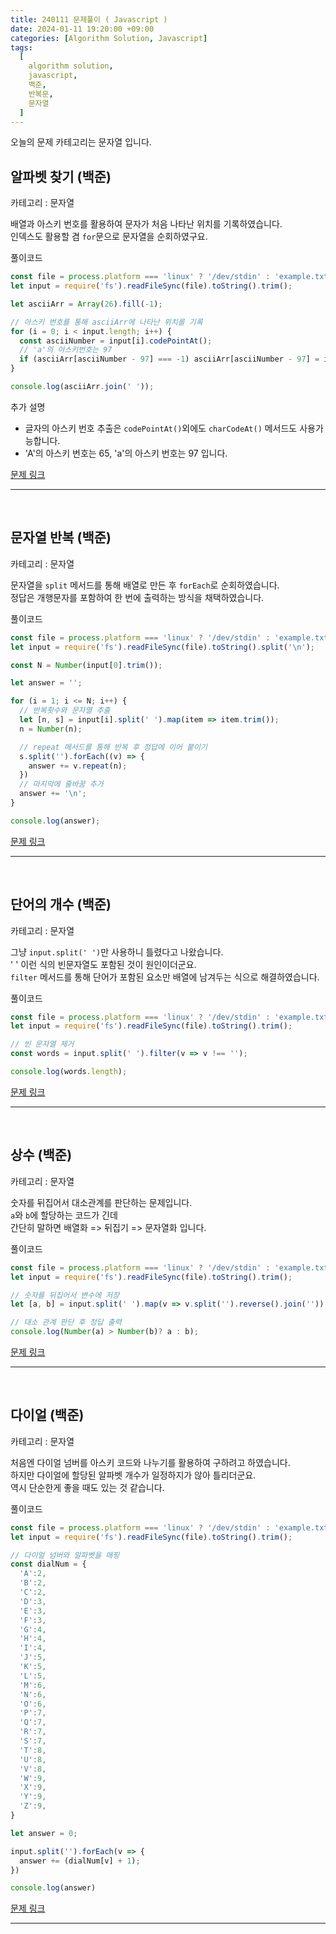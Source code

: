 ```yaml
---
title: 240111 문제풀이 ( Javascript )
date: 2024-01-11 19:20:00 +09:00
categories: [Algorithm Solution, Javascript]
tags:
  [
    algorithm solution,
    javascript,
    백준,
    반복문,
    문자열
  ]
---
```


오늘의 문제 카테고리는 문자열 입니다.

## 알파벳 찾기 (백준)

카테고리 : 문자열

배열과 아스키 번호를 활용하여 문자가 처음 나타난 위치를 기록하였습니다.  
인덱스도 활용할 겸 `for`문으로 문자열을 순회하였구요.

풀이코드
```js
const file = process.platform === 'linux' ? '/dev/stdin' : 'example.txt';
let input = require('fs').readFileSync(file).toString().trim();

let asciiArr = Array(26).fill(-1);

// 아스키 번호를 통해 asciiArr에 나타난 위치를 기록
for (i = 0; i < input.length; i++) {
  const asciiNumber = input[i].codePointAt();
  // 'a'의 아스키번호는 97
  if (asciiArr[asciiNumber - 97] === -1) asciiArr[asciiNumber - 97] = i;
}

console.log(asciiArr.join(' '));
```

추가 설명
- 글자의 아스키 번호 추출은 `codePointAt()`외에도 `charCodeAt()` 메서드도 사용가능합니다.
- 'A'의 아스키 번호는 65, 'a'의 아스키 번호는 97 입니다.

[문제 링크](https://www.acmicpc.net/problem/10809) 

<hr><br>

## 문자열 반복 (백준)

카테고리 : 문자열

문자열을 `split` 메서드를 통해 배열로 만든 후 `forEach`로 순회하였습니다.  
정답은 개행문자를 포함하여 한 번에 출력하는 방식을 채택하였습니다.  

풀이코드
```js
const file = process.platform === 'linux' ? '/dev/stdin' : 'example.txt';
let input = require('fs').readFileSync(file).toString().split('\n');

const N = Number(input[0].trim());

let answer = '';

for (i = 1; i <= N; i++) {
  // 반복횟수와 문자열 추출
  let [n, s] = input[i].split(' ').map(item => item.trim());
  n = Number(n);

  // repeat 메서드를 통해 반복 후 정답에 이어 붙이기
  s.split('').forEach((v) => {
    answer += v.repeat(n);
  })
  // 마지막에 줄바꿈 추가 
  answer += '\n';
}

console.log(answer);
```

[문제 링크](https://www.acmicpc.net/problem/2675) 

<hr><br>

## 단어의 개수 (백준)

카테고리 : 문자열

그냥 `input.split(' ')`만 사용하니 틀렸다고 나왔습니다.  
' ' 이런 식의 빈문자열도 포함된 것이 원인이더군요.  
`filter` 메서드를 통해 단어가 포함된 요소만 배열에 남겨두는 식으로 해결하였습니다.

풀이코드
```js
const file = process.platform === 'linux' ? '/dev/stdin' : 'example.txt';
let input = require('fs').readFileSync(file).toString().trim();

// 빈 문자열 제거
const words = input.split(' ').filter(v => v !== '');

console.log(words.length);
```

[문제 링크](https://www.acmicpc.net/problem/1152) 

<hr><br>

## 상수 (백준)

카테고리 : 문자열

숫자를 뒤집어서 대소관계를 판단하는 문제입니다.  
`a`와 `b`에 할당하는 코드가 긴데  
간단히 말하면 배열화 => 뒤집기 => 문자열화 입니다.

풀이코드
```js
const file = process.platform === 'linux' ? '/dev/stdin' : 'example.txt';
let input = require('fs').readFileSync(file).toString().trim();

// 숫자를 뒤집어서 변수에 저장
let [a, b] = input.split(' ').map(v => v.split('').reverse().join(''));

// 대소 관계 판단 후 정답 출력
console.log(Number(a) > Number(b)? a : b);
```

[문제 링크](https://www.acmicpc.net/problem/2908) 

<hr><br>

## 다이얼 (백준)

카테고리 : 문자열

처음엔 다이얼 넘버를 아스키 코드와 나누기를 활용하여 구하려고 하였습니다.  
하지만 다이얼에 할당된 알파벳 개수가 일정하지가 않아 틀리더군요.  
역시 단순한게 좋을 때도 있는 것 같습니다.

풀이코드
```js
const file = process.platform === 'linux' ? '/dev/stdin' : 'example.txt';
let input = require('fs').readFileSync(file).toString().trim();

// 다이얼 넘버와 알파벳을 매핑
const dialNum = {
  'A':2, 
  'B':2, 
  'C':2,
  'D':3, 
  'E':3, 
  'F':3, 
  'G':4, 
  'H':4, 
  'I':4, 
  'J':5, 
  'K':5, 
  'L':5, 
  'M':6, 
  'N':6, 
  'O':6, 
  'P':7, 
  'Q':7, 
  'R':7, 
  'S':7, 
  'T':8, 
  'U':8, 
  'V':8, 
  'W':9, 
  'X':9, 
  'Y':9, 
  'Z':9, 
}

let answer = 0;

input.split('').forEach(v => {
  answer += (dialNum[v] + 1);
})

console.log(answer)
```

[문제 링크](https://www.acmicpc.net/problem/5622) 

<hr><br>
